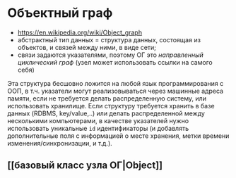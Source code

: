 # Объектный граф

* https://en.wikipedia.org/wiki/Object_graph
* абстрактный тип данных = структура данных, состоящая из объектов, и связей между ними, в виде сети;
* связи задаются указателями, поэтому ОГ это *направленный циклический граф* (узел может использовать ссылки на самого себя)

Эта структура бесшовно ложится на любой язык программирования с ООП, в т.ч. указатели могут реализовываться через машинные адреса памяти, если не требуется делать распределенную систему, или использовать хранилище. Если структуру требуется хранить в базе данных (RDBMS, key/value,..) или делать распределенной между несколькими компьютерами, в качестве указателей нужно использовать уникальные `id` идентификаторы (и добавлять дополнительные поля с информацией о месте хранения, метки времени изменения/синхронизации, и т.д.).

## [[базовый класс узла ОГ|Object]]
